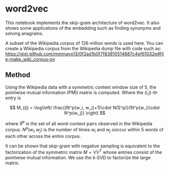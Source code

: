 # word2vec

This notebook implements the skip-gram architecture of word2vec. It also shows some applications of the embedding such as finding synonyms and solving anagrams. 

A subset of the Wikipedia corpus of 126 million words is used here. You can create a Wikipedia corpus from the Wikipedia dump file with code such as: https://gist.github.com/mmmayo13/0f2ad1b0f7f83810514687c4ef61032e#file-make_wiki_corpus-py

## Method

Using the Wikipedia data with a symmetric context window size of 5, the pointwise mutual information (PMI) matrix is computed. Where the (i,j)-th entry is

$$
M_{ij} = \log\left( \frac{(N^p(w_i, w_j)+1)\cdot N(S^p)}{N^p(w_i)\cdot N^p(w_j)} \right)
$$

where $S^p$ is the set of all word-context pairs observed in the Wikipedia corpus. $N^p(w_i,w_j)$ is the number of times $w_i$ and $w_j$ ooccur within 5
words of each other across the entire corpus.

It can be shown that skip-gram with negative sampling is equivalent to the factorization of the symmetric matrix $M=VV^T$ whose entries consist of the pointwise mutual information. We use the k-SVD to factorize the large matrix.
